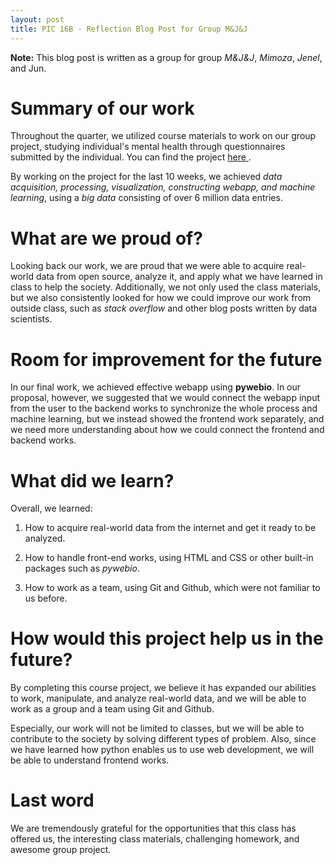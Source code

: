 ```yaml
---
layout: post
title: PIC 16B - Reflection Blog Post for Group M&J&J
---
```


**Note:** This blog post is written as a group for group *M&J&J*, *Mimoza*, *Jenel*, and Jun. 

# Summary of our work
Throughout the quarter, we utilized course materials to work on our group project, studying individual's mental health through questionnaires submitted by the individual. You can find the project <a href="https://github.com/jenelle99/PIC16BProject"> here </a>. 

By working on the project for the last 10 weeks, we achieved *data acquisition, processing, visualization, constructing webapp, and machine learning*, using a *big data* consisting of over 6 million data entries. 

# What are we proud of?
Looking back our work, we are proud that we were able to acquire real-world data from open source, analyze it, and apply what we have learned in class to help the society. Additionally, we not only used the class materials, but we also consistently looked for how we could improve our work from outside class, such as *stack overflow* and other blog posts written by data scientists.

# Room for improvement for the future
In our final work, we achieved effective webapp using **pywebio**. In our proposal, however, we suggested that we would connect the webapp input from the user to the backend works to synchronize the whole process and machine learning, but we instead showed the frontend work separately, and we need more understanding about how we could connect the frontend and backend works.

# What did we learn?
Overall, we learned:
1. How to acquire real-world data from the internet and get it ready to be analyzed.

2. How to handle front-end works, using HTML and CSS or other built-in packages such as *pywebio*. 

3. How to work as a team, using Git and Github, which were not familiar to us before.

# How would this project help us in the future?
By completing this course project, we believe it has expanded our abilities to work, manipulate, and analyze real-world data, and we will be able to work as a group and a team using Git and Github.

Especially, our work will not be limited to classes, but we will be able to contribute to the society by solving different types of problem. Also, since we have learned how python enables us to use web development, we will be able to understand frontend works.

# Last word
We are tremendously grateful for the opportunities that this class has offered us, the interesting class materials, challenging homework, and awesome group project.